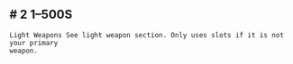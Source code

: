 ## # 2 1–500S

```
Light Weapons See light weapon section. Only uses slots if it is not your primary
weapon.
```
